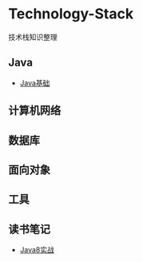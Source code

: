 # Technology-Stack
技术栈知识整理

## Java
   - [Java基础](./Java/Java基础.md)

## 计算机网络


## 数据库


## 面向对象


## 工具


## 读书笔记
   - [Java8实战](./读书笔记/Java8实战.md)
